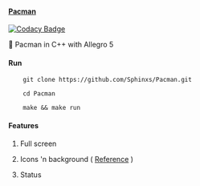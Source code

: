 
#### [Pacman](https://github.com/Sphinxs/Pacman)

[![Codacy Badge](https://api.codacy.com/project/badge/Grade/7b4cabacd3d54d49895199a748e15184)](https://www.codacy.com/app/Sphinxs/Pacman?utm_source=github.com&utm_medium=referral&utm_content=Sphinxs/Pacman&utm_campaign=Badge_Grade)

:fish_cake: Pacman in C++ with Allegro 5

#### Run

```shell
    git clone https://github.com/Sphinxs/Pacman.git

    cd Pacman

    make && make run
```

#### Features

1.  Full screen

2.  Icons 'n background ( [Reference](http://joshkelle.com/projects/pacman.html) )

3. Status